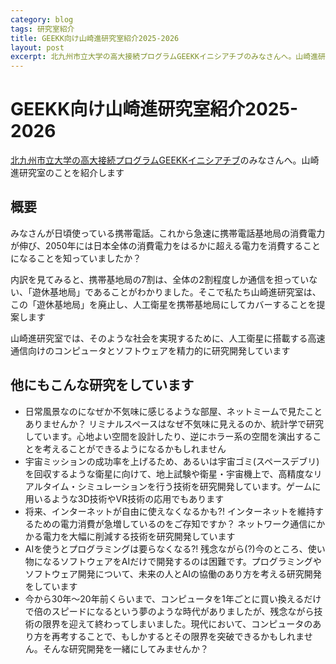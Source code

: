 ```yaml
---
category: blog
tags: 研究室紹介
title: GEEKK向け山崎進研究室紹介2025-2026
layout: post
excerpt: 北九州市立大学の高大接続プログラムGEEKKイニシアチブのみなさんへ。山崎進研究室のことを紹介します。
---
```

# GEEKK向け山崎進研究室紹介2025-2026

[北九州市立大学の高大接続プログラムGEEKKイニシアチブ](https://geekk.jp)のみなさんへ。山崎進研究室のことを紹介します

## 概要

みなさんが日頃使っている携帯電話。これから急速に携帯電話基地局の消費電力が伸び、2050年には日本全体の消費電力をはるかに超える電力を消費することになることを知っていましたか？

内訳を見てみると、携帯基地局の7割は、全体の2割程度しか通信を担っていない、「遊休基地局」であることがわかりました。そこで私たち山崎進研究室は、この「遊休基地局」を廃止し、人工衛星を携帯基地局にしてカバーすることを提案します

山崎進研究室では、そのような社会を実現するために、人工衛星に搭載する高速通信向けのコンピュータとソフトウェアを精力的に研究開発しています

## 他にもこんな研究をしています

* 日常風景なのになぜか不気味に感じるような部屋、ネットミームで見たことありませんか？ リミナルスペースはなぜ不気味に見えるのか、統計学で研究しています。心地よい空間を設計したり、逆にホラー系の空間を演出することを考えることができるようになるかもしれません
* 宇宙ミッションの成功率を上げるため、あるいは宇宙ゴミ(スペースデブリ)を回収するような衛星に向けて、地上試験や衛星・宇宙機上で、高精度なリアルタイム・シミュレーションを行う技術を研究開発しています。ゲームに用いるような3D技術やVR技術の応用でもあります
* 将来、インターネットが自由に使えなくなるかも?! インターネットを維持するための電力消費が急増しているのをご存知ですか？ ネットワーク通信にかかる電力を大幅に削減する技術を研究開発しています
* AIを使うとプログラミングは要らなくなる?! 残念ながら(?)今のところ、使い物になるソフトウェアをAIだけで開発するのは困難です。プログラミングやソフトウェア開発について、未来の人とAIの協働のあり方を考える研究開発をしています
* 今から30年〜20年前くらいまで、コンピュータを1年ごとに買い換えるだけで倍のスピードになるという夢のような時代がありましたが、残念ながら技術の限界を迎えて終わってしまいました。現代において、コンピュータのあり方を再考することで、もしかするとその限界を突破できるかもしれません。そんな研究開発を一緒にしてみませんか？